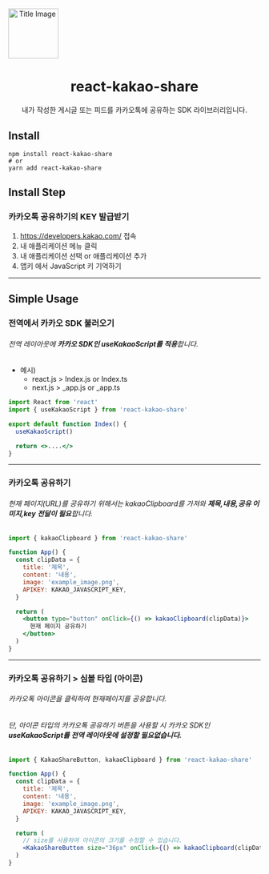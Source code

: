 # <div align="center">

<div align="center" style="width: 100px;" >
<img src="https://github.com/deep-hwan/react-kakao-share/blob/main/public/kakao-img.png" style="width: 100px;" alt="Title Image">
</div>
<h1 align="center">react-kakao-share</h1>

<p align="center">
내가 작성한 게시글 또는 피드를 카카오톡에 공유하는 SDK 라이브러리입니다.
</p>
</div>

## Install

    npm install react-kakao-share
    # or
    yarn add react-kakao-share

## Install Step

### 카카오톡 공유하기의 KEY 발급받기

1. https://developers.kakao.com/ 접속
2. 내 애플리케이션 메뉴 클릭
3. 내 애플리케이션 선택 or 애플리케이션 추가
4. 앱키 에서 JavaScript 키 기억하기

---

## Simple Usage

### 전역에서 카카오 SDK 불러오기

###### 전역 레이아웃에 **카카오 SDK인 useKakaoScript를 적용**합니다.

- 예시)
  - react.js > Index.js or Index.ts
  - next.js > \_app.js or \_app.ts

```jsx
import React from 'react'
import { useKakaoScript } from 'react-kakao-share'

export default function Index() {
  useKakaoScript()

  return <>....</>
}
```

---

### 카카오톡 공유하기

###### 현재 페이지(URL)를 공유하기 위해서는 kakaoClipboard를 가져와 **제목,내용,공유 이미지,key 전달이 필요**합니다.

```jsx
import { kakaoClipboard } from 'react-kakao-share'

function App() {
  const clipData = {
    title: '제목',
    content: '내용',
    image: 'example_image.png',
    APIKEY: KAKAO_JAVASCRIPT_KEY,
  }

  return (
    <button type="button" onClick={() => kakaoClipboard(clipData)}>
      현재 페이지 공유하기
    </button>
  )
}
```

---

### 카카오톡 공유하기 > 심볼 타입 (아이콘)

###### 카카오톡 아이콘을 클릭하여 현재페이지를 공유합니다.

###### 단, 아이콘 타입의 카카오톡 공유하기 버튼을 사용할 시 카카오 SDK인 **useKakaoScript를 전역 레이아웃에 설정할 필요없습니다.**

```jsx
import { KakaoShareButton, kakaoClipboard } from 'react-kakao-share'

function App() {
  const clipData = {
    title: '제목',
    content: '내용',
    image: 'example_image.png',
    APIKEY: KAKAO_JAVASCRIPT_KEY,
  }

  return (
    // size를 사용하여 아이콘의 크기를 수정할 수 있습니다.
    <KakaoShareButton size="36px" onClick={() => kakaoClipboard(clipData)} />
  )
}
```
